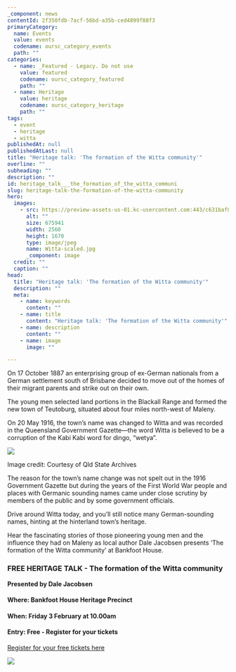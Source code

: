 ```yaml
---
_component: news
contentId: 2f350fdb-7acf-56bd-a35b-ced4899f88f3
primaryCategory:
  name: Events
  value: events
  codename: oursc_category_events
  path: ""
categories:
  - name: _Featured - Legacy. Do not use
    value: featured
    codename: oursc_category_featured
    path: ""
  - name: Heritage
    value: heritage
    codename: oursc_category_heritage
    path: ""
tags:
  - event
  - heritage
  - witta
publishedAt: null
publishedAtLast: null
title: "Heritage talk: 'The formation of the Witta community'"
overline: ""
subheading: ""
description: ""
id: heritage_talk___the_formation_of_the_witta_communi
slug: heritage-talk-the-formation-of-the-witta-community
hero:
  images:
    - src: https://preview-assets-us-01.kc-usercontent.com:443/c631baf8-1b46-001f-580c-d0001b68b4a8/ea45bad5-ec4e-4799-86e6-1e26d6ca6d83/Witta-scaled.jpg
      alt: ""
      size: 675941
      width: 2560
      height: 1670
      type: image/jpeg
      name: Witta-scaled.jpg
      _component: image
  credit: ""
  caption: ""
head:
  title: "Heritage talk: 'The formation of the Witta community'"
  description: ""
  meta:
    - name: keywords
      content: ""
    - name: title
      content: "Heritage talk: 'The formation of the Witta community'"
    - name: description
      content: ""
    - name: image
      image: ""

---
```

On 17 October 1887 an enterprising group of ex-German nationals from a German settlement south of Brisbane decided to move out of the homes of their migrant parents and strike out on their own.

The young men selected land portions in the Blackall Range and formed the new town of Teutoburg, situated about four miles north-west of Maleny.

On 20 May 1916, the town’s name was changed to Witta and was recorded in the Queensland Government Gazette—the word Witta is believed to be a corruption of the Kabi Kabi word for dingo, “wetya”.

![](https://preview-assets-us-01.kc-usercontent.com:443/c631baf8-1b46-001f-580c-d0001b68b4a8/d1c6fd70-f71c-4de1-ad99-8fe416c607e0/teuto-1.jpg)

Image credit: Courtesy of Qld State Archives

The reason for the town’s name change was not spelt out in the 1916 Government Gazette but during the years of the First World War people and places with Germanic sounding names came under close scrutiny by members of the public and by some government officials.

Drive around Witta today, and you’ll still notice many German-sounding names, hinting at the hinterland town’s heritage.

Hear the fascinating stories of those pioneering young men and the influence they had on Maleny as local author Dale Jacobsen presents ‘The formation of the Witta community’ at Bankfoot House.

### **FREE HERITAGE TALK** - The formation of the Witta community

**Presented by Dale Jacobsen**

#### **Where:** Bankfoot House Heritage Precinct

#### **When:** Friday 3 February at 10.00am

#### **Entry:** Free - Register for your tickets

[Register for your free tickets here](https://www.facebook.com/events/1199124937637981)


[](https://www.facebook.com/events/1199124937637981)


![](https://preview-assets-us-01.kc-usercontent.com:443/c631baf8-1b46-001f-580c-d0001b68b4a8/cabb7db4-1d6c-4891-864a-83e6915cf878/Bankfoot-House-Heritage-Precinct-1-1024x536.jpg)
